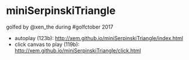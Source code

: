 # miniSerpinskiTriangle

golfed by @xen_the during #golfctober 2017

- autoplay (123b): http://xem.github.io/miniSerpinskiTriangle/index.html
- click canvas to play (119b): http://xem.github.io/miniSerpinskiTriangle/click.html